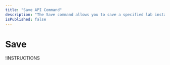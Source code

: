 ```yaml
---
title: "Save API Command"
description: "The Save command allows you to save a specified lab instance."
isPublished: false
---
```


# Save

!INSTRUCTIONS[](https://raw.githubusercontent.com/LearnOnDemandSystems/docs/master/lod/lod-api/api-deprecate-message.md)

<!--
The **Save** command allows you to save a specified lab instance.

## Parameters

|Name|Type|Required|Note|
|--- |--- |--- |--- |
|labInstanceId|Long|Yes|The ID of the lab instance to save

## Response 
|Property|Type|Nullable|Note|
|--- |--- |--- |--- |
|Result|Integer|No|0 = Unknown Error
||||1 = Success
||||2 = Invalid State|
|Expires|Long|No|When the saved lab will expire (in Unix epoch time)|
|Status|Integer|No|Indicates the status of the API request
||||0 = Error
||||1 = Success|
|Error|String|No|In the event of an error, this will contain a detailed error message.|

## Example Usage

Imagine… A user is running a lab instance with an ID = 2393049

```
https://labondemand.com/api/v3/save?labinstanceid=2393049
```

## Example Response
```linenums
{
    "Result":1, 
    "Expires":1337977153,
    "Status": 1,
    "Error": null
}
```
-->